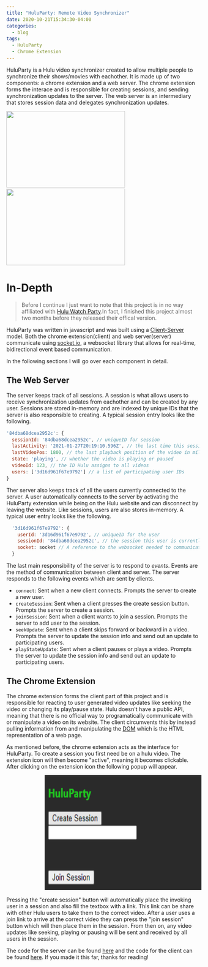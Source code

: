 ```yaml
---
title: "HuluParty: Remote Video Synchronizer"
date: 2020-10-21T15:34:30-04:00
categories:
  - blog
tags:
  - HuluParty
  - Chrome Extension
---
```


HuluParty is a Hulu video synchronizer created to allow multiple people to synchronize their shows/movies with eachother. It is made up of two components: a chrome extension and a web server. The chrome extension forms the interace and is responsible for creating sessions, and sending synchronization updates to the server. The web server is an intermediary that stores session data and delegates synchronization updates.

<div>
  <img style="text-align: left" src="/assets/gifs/shrek_gif.gif" width = "310" height = "200"/>
  <img style="test-align: right" src="/assets/gifs/shrek_gif.gif" width = "310" height = "200"/>
</div>

# In-Depth
> Before I continue I just want to note that this project is in no way affiliated with [Hulu Watch Party](https://help.hulu.com/s/article/watch-party).In fact, I finished this project almost two months before they released their offical version.

HuluParty was written in javascript and was built using a [Client-Server](https://en.wikipedia.org/wiki/Client%E2%80%93server_model) model. Both the chrome extension(client) and web server(server) communicate using [socket.io](https://socket.io/docs/v3/index.html),
a websocket library that allows for real-time, bidirectional event based communication.

In the following sections I will go over each component in detail.

## The Web Server
The server keeps track of all sessions. A session is what allows users to receive synchronization updates from eachother and can be created by any user. Sessions are stored in-memory and are indexed by unique IDs that the server is also responsible to creating. A typical session entry looks like the following.
```javascript
'84dba68dcea2952c': {
  sessionId: '84dba68dcea2952c', // uniqueID for session
  lastActivity: '2021-01-27T20:19:10.596Z', // the last time this session was updated
  lastVideoPos: 1800, // the last playback position of the video in milliseconds
  state: 'playing', // whether the video is playing or paused
  videoId: 123, // the ID Hulu assigns to all videos
  users: ['3d16d961f67e9792'] // a list of participating user IDs
}
```

Ther server also keeps track of all the users currently connected to the server. A user automatically connects to the server by activating the HuluParty extension while being on the Hulu website and can disconnect by leaving the website. Like sessions, users are also stores in-memory. A typical user entry looks like the following.
```javascript
  '3d16d961f67e9792': {
    userId: '3d16d961f67e9792', // uniqueID for the user
    sessionId: '84dba68dcea2952c', // the session this user is currently in. Initially this field is empty
    socket: socket // A reference to the websocket needed to communicate with this user
  }
```
The last main responsibility of the server is to respond to *events*. Events are the method of communication between client and server. The server responds to the following events which are sent by clients.

- `connect`: Sent when a new client connects. Prompts the server to create a new user.
- `createSession`: Sent when a client presses the create session button. Prompts the server to create a session.
- `joinSession`: Sent when a client wants to join a session. Prompts the server to add user to the session.
- `seekUpdate`: Sent when a client skips forward or backward in a video. Prompts the server to update the session info and send out an update to participating users.
- `playStateUpdate`: Sent when a client pauses or plays a video. Prompts the server to update the session info and send out an update to participating users.

## The Chrome Extension

The chrome extension forms the client part of this project and is responsible for reacting to user generated video updates like seeking the video or changing its play/pause state. Hulu doesn't have a public API, meaning that there is no official way to programatically communicate with or manipulate a video on its website. The client circumvents this by instead pulling information from and manipulating the [DOM](https://developer.mozilla.org/en-US/docs/Web/API/Document_Object_Model/Introduction) which is the HTML representation of a web page.

As mentioned before, the chrome extension acts as the interface for HuluParty. To create a session you first need be on a hulu video. The extension icon will then become "active", meaning it becomes clickable. After clicking on the extension icon the following popup will appear.

<img style="margin-left: 100px;" src="/assets/images/popup_cap.png" width = "410" height = "300"/>

Pressing the "create session" button will automatically place the invoking user in a session and also fill the textbox with a link. This link can be share with other Hulu users to take them to the correct video. After a user uses a join link to arrive at the correct video they can press the "join session" button which will then place them in the session. From then on, any video updates like seeking, playing or pausing will be sent and received by all users in the session. 

The code for the server can be found [here](https://github.com/kcharellano/huluparty-server) and the code for the client can be found [here](https://github.com/kcharellano/huluparty-client). If you made it this far, thanks for reading!
